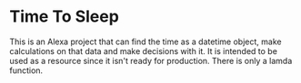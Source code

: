 # Time To Sleep

This is an Alexa project that can find the time as a datetime object, make calculations on that data and make decisions with it. It is intended to be used as a resource since it isn't ready for production. There is only a lamda function.
